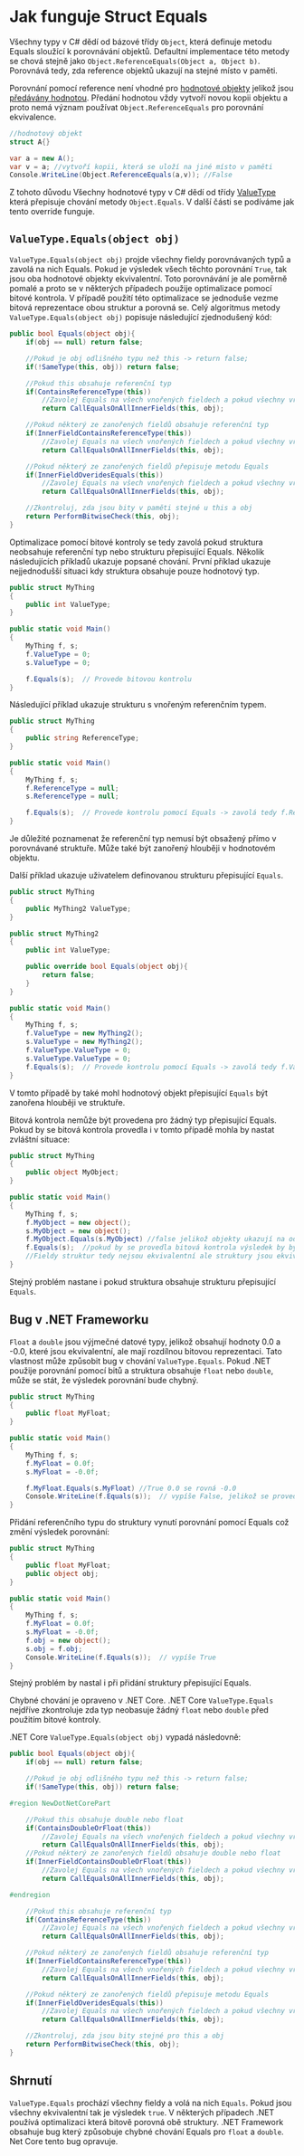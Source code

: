 # Jak funguje Struct Equals

Všechny typy v C# dědí od bázové třídy ``Object``, která definuje metodu Equals sloužící k porovnávání objektů.
Defaultní implementace této metody se chová stejně jako ``Object.ReferenceEquals(Object a, Object b)``. Porovnává
tedy, zda reference objektů ukazují na stejné místo v paměti.

Porovnání pomocí reference není vhodné pro [hodnotové objekty](https://docs.microsoft.com/cs-cz/dotnet/csharp/language-reference/keywords/struct) jelikož jsou [předávány hodnotou](https://www.mathwarehouse.com/programming/passing-by-value-vs-by-reference-visual-explanation.php). 
Předání hodnotou vždy vytvoří novou kopii objektu a proto nemá význam používat ``Object.ReferenceEquals`` pro porovnání ekvivalence.

```csharp
//hodnotový objekt
struct A{}

var a = new A();
var v = a; //vytvoří kopii, která se uloží na jiné místo v paměti
Console.WriteLine(Object.ReferenceEquals(a,v)); //False
```

Z tohoto důvodu Všechny hodnotové typy v C# dědí od třídy [ValueType](https://github.com/dotnet/coreclr/blob/master/src/System.Private.CoreLib/src/System/ValueType.cs) která přepisuje chování metody ``Object.Equals``. V další části se podíváme jak tento override funguje.


## ``ValueType.Equals(object obj)``

``ValueType.Equals(object obj)`` projde všechny fieldy porovnávaných typů a zavolá na nich Equals.
Pokud je výsledek všech těchto porovnání ``True``, tak jsou oba hodnotové objekty ekvivalentní.
Toto porovnávání je ale poměrně pomalé a proto se v některých případech použije optimalizace pomocí bitové kontrola. V případě použití této optimalizace se jednoduše vezme bitová reprezentace obou struktur a porovná se.
Celý algoritmus metody ``ValueType.Equals(object obj)`` popisuje následující zjednodušený kód:

```csharp
public bool Equals(object obj){
    if(obj == null) return false;

    //Pokud je obj odlišného typu než this -> return false;
    if(!SameType(this, obj)) return false;

    //Pokud this obsahuje referenční typ
    if(ContainsReferenceType(this))
        //Zavolej Equals na všech vnořených fieldech a pokud všechny vrátí true, vrať true
        return CallEqualsOnAllInnerFields(this, obj);

    //Pokud některý ze zanořených fieldů obsahuje referenční typ
    if(InnerFieldContainsReferenceType(this))
        //Zavolej Equals na všech vnořených fieldech a pokud všechny vrátí true, vrať true
        return CallEqualsOnAllInnerFields(this, obj);

    //Pokud některý ze zanořených fieldů přepisuje metodu Equals
    if(InnerFieldOveridesEquals(this))
        //Zavolej Equals na všech vnořených fieldech a pokud všechny vrátí true, vrať true
        return CallEqualsOnAllInnerFields(this, obj);

    //Zkontroluj, zda jsou bity v paměti stejné u this a obj
    return PerformBitwiseCheck(this, obj);
}
```

Optimalizace pomocí bitové kontroly se tedy zavolá pokud struktura neobsahuje referenční typ nebo strukturu přepisující Equals. Několik následujících příkladů ukazuje popsané chování. První příklad ukazuje nejjednodušší situaci kdy struktura obsahuje
pouze hodnotový typ.

```csharp
public struct MyThing
{
    public int ValueType;
}

public static void Main()
{
    MyThing f, s;
    f.ValueType = 0;
    s.ValueType = 0;

    f.Equals(s);  // Provede bitovou kontrolu
}
```

Následující příklad ukazuje strukturu s vnořeným referenčním typem.

```csharp
public struct MyThing
{
    public string ReferenceType;
}

public static void Main()
{
    MyThing f, s;
    f.ReferenceType = null;
    s.ReferenceType = null;

    f.Equals(s);  // Provede kontrolu pomocí Equals -> zavolá tedy f.ReferenceType.Equals(s.ReferenceType);
}
```

Je důležité poznamenat že referenční typ nemusí být obsažený přímo v porovnávané struktuře. Může také být zanořený hlouběji v hodnotovém objektu.

Další příklad ukazuje uživatelem definovanou strukturu přepisující `Equals`.

```csharp
public struct MyThing
{
    public MyThing2 ValueType;
}

public struct MyThing2
{
    public int ValueType;

    public override bool Equals(object obj){
        return false;
    }
}

public static void Main()
{
    MyThing f, s;
    f.ValueType = new MyThing2();
    s.ValueType = new MyThing2();
    f.ValueType.ValueType = 0;
    s.ValueType.ValueType = 0;
    f.Equals(s);  // Provede kontrolu pomocí Equals -> zavolá tedy f.ValueType.Equals(s.ValueType);
}
```

V tomto případě by také mohl hodnotový objekt přepisující `Equals` být zanořena hlouběji ve struktuře.

Bitová kontrola nemůže být provedena pro žádný typ přepisující Equals. Pokud by se bitová kontrola provedla i v tomto případě mohla by nastat zvláštní situace:

```csharp
public struct MyThing
{
    public object MyObject;
}

public static void Main()
{
    MyThing f, s;
    f.MyObject = new object();
    s.MyObject = new object();
    f.MyObject.Equals(s.MyObject) //false jelikož objekty ukazují na odlišná místa v paměti
    f.Equals(s);  //pokud by se provedla bitová kontrola výsledek by byl true
    //Fieldy struktur tedy nejsou ekvivalentní ale struktury jsou ekvivalentní.
}
```

Stejný problém  nastane i pokud struktura obsahuje strukturu přepisující `Equals`.

## Bug v .NET Frameworku

``Float`` a ``double`` jsou výjmečné datové typy, jelikož obsahují hodnoty 0.0 a -0.0, které jsou ekvivalentní, ale mají rozdílnou bitovou reprezentaci. Tato vlastnost může způsobit bug v chování ``ValueType.Equals``. Pokud .NET použije porovnání pomocí bitů a struktura obsahuje ``float`` nebo ``double``, může se stát, že výsledek porovnání bude chybný.

```csharp
public struct MyThing
{
    public float MyFloat;
}

public static void Main()
{
    MyThing f, s;
    f.MyFloat = 0.0f;
    s.MyFloat = -0.0f;

    f.MyFloat.Equals(s.MyFloat) //True 0.0 se rovná -0.0
    Console.WriteLine(f.Equals(s));  // vypíše False, jelikož se provede bitová kontrola
}
```

Přidání referenčního typu do struktury vynutí porovnání pomocí Equals což změní výsledek porovnání:

```csharp
public struct MyThing
{
    public float MyFloat;
    public object obj;
}

public static void Main()
{
    MyThing f, s;
    f.MyFloat = 0.0f;
    s.MyFloat = -0.0f;
    f.obj = new object();
    s.obj = f.obj;
    Console.WriteLine(f.Equals(s));  // vypíše True
}
```

Stejný problém by nastal i při přidání struktury přepisující Equals.

Chybné chování je opraveno v .NET Core. .NET Core ``ValueType.Equals`` nejdříve zkontroluje zda typ neobasuje žádný `float` nebo `double` před použitím bitové kontroly.

.NET Core ``ValueType.Equals(object obj)`` vypadá následovně:

```csharp
public bool Equals(object obj){
    if(obj == null) return false;

    //Pokud je obj odlišného typu než this -> return false;
    if(!SameType(this, obj)) return false;

#region NewDotNetCorePart

    //Pokud this obsahuje double nebo float
    if(ContainsDoubleOrFloat(this))
        //Zavolej Equals na všech vnořených fieldech a pokud všechny vrátí true, vrať true
        return CallEqualsOnAllInnerFields(this, obj);
    //Pokud některý ze zanořených fieldů obsahuje double nebo float
    if(InnerFieldContainsDoubleOrFloat(this))
        //Zavolej Equals na všech vnořených fieldech a pokud všechny vrátí true, vrať true
        return CallEqualsOnAllInnerFields(this, obj);

#endregion

    //Pokud this obsahuje referenční typ
    if(ContainsReferenceType(this))
        //Zavolej Equals na všech vnořených fieldech a pokud všechny vrátí true, vrať true
        return CallEqualsOnAllInnerFields(this, obj);

    //Pokud některý ze zanořených fieldů obsahuje referenční typ
    if(InnerFieldContainsReferenceType(this))
        //Zavolej Equals na všech vnořených fieldech a pokud všechny vrátí true, vrať true
        return CallEqualsOnAllInnerFields(this, obj);

    //Pokud některý ze zanořených fieldů přepisuje metodu Equals
    if(InnerFieldOveridesEquals(this))
        //Zavolej Equals na všech vnořených fieldech a pokud všechny vrátí true, vrať true
        return CallEqualsOnAllInnerFields(this, obj);

    //Zkontroluj, zda jsou bity stejné pro this a obj
    return PerformBitwiseCheck(this, obj);
}
```

## Shrnutí

`ValueType.Equals` prochází všechny fieldy a volá na nich `Equals`. Pokud jsou všechny ekvivalentní tak je výsledek `true`. V některých případech .NET používá optimalizaci která bitově porovná obě struktury. .NET Framework obsahuje bug který způsobuje chybné chování Equals pro `float` a `double`. Net Core tento bug opravuje.

